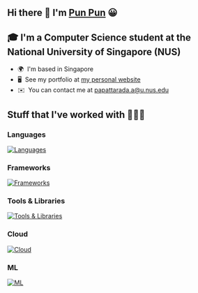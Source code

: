 ## Hi there 👋  I'm [Pun Pun](https://punpun1643.tech) 😀


## 🎓 I'm a Computer Science student at the National University of Singapore (NUS)

* 🌍  I'm based in Singapore
* 🖥️  See my portfolio at [my personal website](https://punpun1643.tech)
* ✉️  You can contact me at [papattarada.a@u.nus.edu](mailto:papattarada.a@u.nus.edu)

## Stuff that I've worked with 👩🏻‍💻
### Languages
[![Languages](https://skillicons.dev/icons?i=ts,cpp,java,python)](https://skillicons.dev)

### Frameworks
[![Frameworks](https://skillicons.dev/icons?i=nextjs,redux,vue,nodejs,express,fastapi,jest)](https://skillicons.dev)

### Tools & Libraries
[![Tools & Libraries](https://skillicons.dev/icons?i=tailwind,gitlab,docker,postgres,sqlite,pug,redis,sequelize,mongodb)](https://skillicons.dev)

### Cloud
[![Cloud](https://skillicons.dev/icons?i=aws)](https://skillicons.dev)

### ML
[![ML](https://skillicons.dev/icons?i=tensorflow)](https://skillicons.dev)
